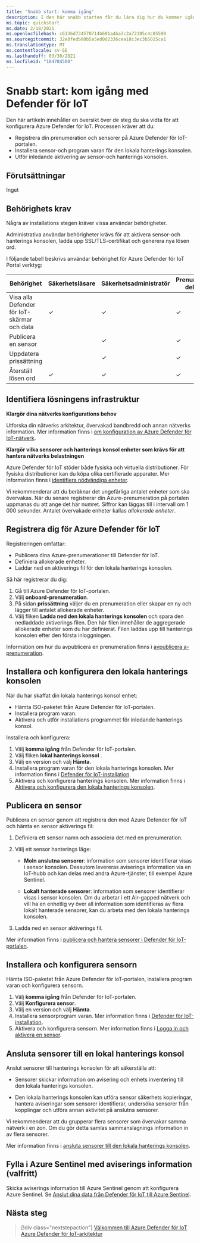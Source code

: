 ```yaml
---
title: 'Snabb start: komma igång'
description: I den här snabb starten får du lära dig hur du kommer igång med att förstå Basic-arbetsflödet för Defender för IoT-distribution.
ms.topic: quickstart
ms.date: 2/18/2021
ms.openlocfilehash: c6136d734570714b691a4ba3c2a72305c4c85590
ms.sourcegitcommit: 32e0fedb80b5a5ed0d2336cea18c3ec3b5015ca1
ms.translationtype: MT
ms.contentlocale: sv-SE
ms.lasthandoff: 03/30/2021
ms.locfileid: "104784500"
---
```

# <a name="quickstart-get-started-with-defender-for-iot"></a>Snabb start: kom igång med Defender för IoT

Den här artikeln innehåller en översikt över de steg du ska vidta för att konfigurera Azure Defender för IoT. Processen kräver att du:

- Registrera din prenumeration och sensorer på Azure Defender för IoT-portalen.
- Installera sensor-och program varan för den lokala hanterings konsolen.
- Utför inledande aktivering av sensor-och hanterings konsolen.

## <a name="prerequisites"></a>Förutsättningar

Inget

## <a name="permission-requirements"></a>Behörighets krav

Några av installations stegen kräver vissa användar behörigheter.

Administrativa användar behörigheter krävs för att aktivera sensor-och hanterings konsolen, ladda upp SSL/TLS-certifikat och generera nya lösen ord.

I följande tabell beskrivs användar behörighet för Azure Defender för IoT Portal verktyg:

| Behörighet | Säkerhetsläsare | Säkerhetsadministratör | Prenumerations deltagare | Prenumerations ägare |
|--|--|--|--|--|
| Visa alla Defender för IoT-skärmar och data | ✓ | ✓ | ✓ | ✓ |
| Publicera en sensor  |  |  ✓ | ✓ | ✓ |
| Uppdatera prissättning  |  |  ✓ | ✓ | ✓ |
| Återställ lösen ord  | ✓  |  ✓ | ✓ | ✓ |

## <a name="identify-the-solution-infrastructure"></a>Identifiera lösningens infrastruktur

**Klargör dina nätverks konfigurations behov**

Utforska din nätverks arkitektur, övervakad bandbredd och annan nätverks information. Mer information finns i [om konfiguration av Azure Defender för IoT-nätverk](how-to-set-up-your-network.md).

**Klargör vilka sensorer och hanterings konsol enheter som krävs för att hantera nätverks belastningen**

Azure Defender för IoT stöder både fysiska och virtuella distributioner. För fysiska distributioner kan du köpa olika certifierade apparater. Mer information finns i [identifiera nödvändiga enheter](how-to-identify-required-appliances.md).

Vi rekommenderar att du beräknar det ungefärliga antalet enheter som ska övervakas. När du senare registrerar din Azure-prenumeration på portalen uppmanas du att ange det här numret. Siffror kan läggas till i intervall om 1 000 sekunder. Antalet övervakade enheter kallas *allokerade enheter*.

## <a name="register-with-azure-defender-for-iot"></a>Registrera dig för Azure Defender för IoT

Registreringen omfattar:

- Publicera dina Azure-prenumerationer till Defender för IoT.
- Definiera allokerade enheter.
- Laddar ned en aktiverings fil för den lokala hanterings konsolen.

Så här registrerar du dig:

1. Gå till Azure Defender för IoT-portalen.
1. Välj **onboard-prenumeration**.
1. På sidan **prissättning** väljer du en prenumeration eller skapar en ny och lägger till antalet allokerade enheter.
1. Välj fliken **Ladda ned den lokala hanterings konsolen** och spara den nedladdade aktiverings filen. Den här filen innehåller de aggregerade allokerade enheter som du har definierat. Filen laddas upp till hanterings konsolen efter den första inloggningen.

Information om hur du avpublicera en prenumeration finns i [avpublicera a-prenumeration](how-to-manage-sensors-on-the-cloud.md#offboard-a-subscription).

## <a name="install-and-set-up-the-on-premises-management-console"></a>Installera och konfigurera den lokala hanterings konsolen

När du har skaffat din lokala hanterings konsol enhet:

- Hämta ISO-paketet från Azure Defender för IoT-portalen.
- Installera program varan.
- Aktivera och utför installations programmet för inledande hanterings konsol.

Installera och konfigurera:

1. Välj **komma igång** från Defender för IoT-portalen.
1. Välj fliken **lokal hanterings konsol** .
1. Välj en version och välj **Hämta**.
1. Installera program varan för den lokala hanterings konsolen. Mer information finns i [Defender för IoT-installation](how-to-install-software.md).
1. Aktivera och konfigurera hanterings konsolen. Mer information finns i [Aktivera och konfigurera den lokala hanterings konsolen](how-to-activate-and-set-up-your-on-premises-management-console.md).

## <a name="onboard-a-sensor"></a>Publicera en sensor

Publicera en sensor genom att registrera den med Azure Defender för IoT och hämta en sensor aktiverings fil:

1. Definiera ett sensor namn och associera det med en prenumeration.
1. Välj ett sensor hanterings läge:

   - **Moln anslutna sensorer**: information som sensorer identifierar visas i sensor konsolen. Dessutom levereras aviserings information via en IoT-hubb och kan delas med andra Azure-tjänster, till exempel Azure Sentinel.

   - **Lokalt hanterade sensorer**: information som sensorer identifierar visas i sensor konsolen. Om du arbetar i ett Air-gapped nätverk och vill ha en enhetlig vy över all information som identifieras av flera lokalt hanterade sensorer, kan du arbeta med den lokala hanterings konsolen. 

1. Ladda ned en sensor aktiverings fil.

Mer information finns i [publicera och hantera sensorer i Defender för IoT-portalen](how-to-manage-sensors-on-the-cloud.md).

## <a name="install-and-set-up-the-sensor"></a>Installera och konfigurera sensorn

Hämta ISO-paketet från Azure Defender för IoT-portalen, installera program varan och konfigurera sensorn.

1. Välj **komma igång** från Defender för IoT-portalen.
1. Välj **Konfigurera sensor**.
1. Välj en version och välj **Hämta**.
1. Installera sensorprogram varan. Mer information finns i [Defender för IoT-installation](how-to-install-software.md).
1. Aktivera och konfigurera sensorn. Mer information finns i [Logga in och aktivera en sensor](how-to-activate-and-set-up-your-sensor.md).

## <a name="connect-sensors-to-an-on-premises-management-console"></a>Ansluta sensorer till en lokal hanterings konsol

Anslut sensorer till hanterings konsolen för att säkerställa att:

- Sensorer skickar information om avisering och enhets inventering till den lokala hanterings konsolen.

- Den lokala hanterings konsolen kan utföra sensor säkerhets kopieringar, hantera aviseringar som sensorer identifierar, undersöka sensorer från kopplingar och utföra annan aktivitet på anslutna sensorer.

Vi rekommenderar att du grupperar flera sensorer som övervakar samma nätverk i en zon. Om du gör detta samlas sammanslagnings information in av flera sensorer.

Mer information finns i [ansluta sensorer till den lokala hanterings konsolen](how-to-activate-and-set-up-your-on-premises-management-console.md#connect-sensors-to-the-on-premises-management-console).

## <a name="populate-azure-sentinel-with-alert-information-optional"></a>Fylla i Azure Sentinel med aviserings information (valfritt)

Skicka aviserings information till Azure Sentinel genom att konfigurera Azure Sentinel. Se [Anslut dina data från Defender för IoT till Azure Sentinel](how-to-configure-with-sentinel.md).

## <a name="next-steps"></a>Nästa steg

> [!div class="nextstepaction"]
> [Välkommen till Azure Defender för IoT](overview.md) 
>  [Azure Defender för IoT-arkitektur](architecture.md)
